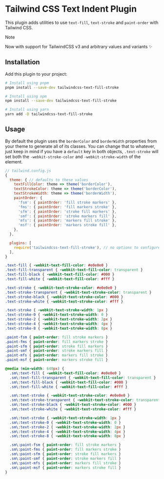 # Tailwind CSS Text Indent Plugin

This plugin adds utilities to use `text-fill`, `text-stroke` and `paint-order` with Tailwind CSS.

> [!NOTE] 
> Now with support for TailwindCSS v3 and arbitrary values and variants :sparkles:

## Installation

Add this plugin to your project:

```bash
# Install using pnpm
pnpm install --save-dev tailwindcss-text-fill-stroke

# Install using npm
npm install --save-dev tailwindcss-text-fill-stroke

# Install using yarn
yarn add -D tailwindcss-text-fill-stroke
```

## Usage

By default the plugin uses the `borderColor` and `borderWidth` properties from your theme to generate all of its classes. You can change that to whatever, just keep in mind if you have a `default` key in both objects, `.text-stroke` will set both the `-webkit-stroke-color` and `-webkit-stroke-width` of the element.

```js
// tailwind.config.js
{
  theme: { // defaults to these values
    textFillColor: theme => theme('borderColor'),
    textStrokeColor: theme => theme('borderColor'),
    textStrokeWidth: theme => theme('borderWidth'),
    paintOrder: {
      'fsm': { paintOrder: 'fill stroke markers' },
      'fms': { paintOrder: 'fill markers stroke' },
      'sfm': { paintOrder: 'stroke fill markers' },
      'smf': { paintOrder: 'stroke markers fill' },
      'mfs': { paintOrder: 'markers fill stroke' },
      'msf': { paintOrder: 'markers stroke fill' },
    },
  },

  plugins: [
    require('tailwindcss-text-fill-stroke'), // no options to configure
  ],
}
```

```css
.text-fill { -webkit-text-fill-color: #e0e0e0 }
.text-fill-transparent { -webkit-text-fill-color: transparent }
.text-fill-black { -webkit-text-fill-color: #000 }
.text-fill-white { -webkit-text-fill-color: #fff }

.text-stroke { -webkit-text-stroke-color: #e0e0e0 }
.text-stroke-transparent { -webkit-text-stroke-color: transparent }
.text-stroke-black { -webkit-text-stroke-color: #000 }
.text-stroke-white { -webkit-text-stroke-color: #fff }

.text-stroke { -webkit-text-stroke-width: 1px }
.text-stroke-0 { -webkit-text-stroke-width: 0 }
.text-stroke-2 { -webkit-text-stroke-width: 2px }
.text-stroke-4 { -webkit-text-stroke-width: 4px }
.text-stroke-8 { -webkit-text-stroke-width: 8px }

.paint-fsm { paint-order: fill stroke markers }
.paint-fms { paint-order: fill markers stroke }
.paint-sfm { paint-order: stroke fill markers }
.paint-smf { paint-order: stroke markers fill }
.paint-mfs { paint-order: markers fill stroke }
.paint-msf { paint-order: markers stroke fill }

@media (min-width: 640px) {
  .sm\:text-fill { -webkit-text-fill-color: #e0e0e0 }
  .sm\:text-fill-transparent { -webkit-text-fill-color: transparent }
  .sm\:text-fill-black { -webkit-text-fill-color: #000 }
  .sm\:text-fill-white { -webkit-text-fill-color: #fff }

  .sm\:text-stroke { -webkit-text-stroke-color: #e0e0e0 }
  .sm\:text-stroke-transparent { -webkit-text-stroke-color: transparent }
  .sm\:text-stroke-black { -webkit-text-stroke-color: #000 }
  .sm\:text-stroke-white { -webkit-text-stroke-color: #fff }

  .sm\:text-stroke { -webkit-text-stroke-width: 1px }
  .sm\:text-stroke-0 { -webkit-text-stroke-width: 0 }
  .sm\:text-stroke-2 { -webkit-text-stroke-width: 2px }
  .sm\:text-stroke-4 { -webkit-text-stroke-width: 4px }
  .sm\:text-stroke-8 { -webkit-text-stroke-width: 8px }

  .sm\:paint-fsm { paint-order: fill stroke markers }
  .sm\:paint-fms { paint-order: fill markers stroke }
  .sm\:paint-sfm { paint-order: stroke fill markers }
  .sm\:paint-smf { paint-order: stroke markers fill }
  .sm\:paint-mfs { paint-order: markers fill stroke }
  .sm\:paint-msf { paint-order: markers stroke fill }
}
```

